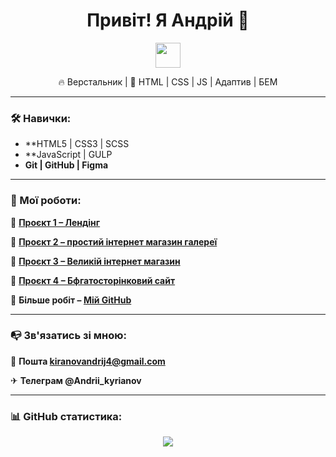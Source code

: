 <h1 align="center">Привіт! Я Андрій 👋</h1>

<p align="center">
  <img src="https://media.giphy.com/media/hvRJCLFzcasrR4ia7z/giphy.gif" width="40px"/>
</p>

<p align="center">
  🔥 Верстальник | 🎨 HTML | CSS | JS | Адаптив | БЕМ
</p>

---

### 🛠️ Навички:
- **HTML5 | CSS3 | SCSS
- **JavaScript | GULP 
- **Git | GitHub | Figma**

---

### 🚀 Мої роботи:
🌟 **[Проєкт 1 – Лендінг](https://andrii-kyrianov.github.io/Bean-Scene/)**  

🌟 **[Проєкт 2 – простий інтернет магазин галереї](https://andrii-kyrianov.github.io/Art-work/)**

🌟 **[Проєкт 3 – Великій інтернет магазин](https://andrii-kyrianov.github.io/Furniro/)**  

🌟 **[Проєкт 4 – Бфгатосторінковий сайт](https://andrii-kyrianov.github.io/desaire/)**

📌 **Більше робіт – [Мій GitHub](https://github.com/andrii-kyrianov)**  

---

### 📭 Зв'язатись зі мною:
 📧 **Пошта kiranovandrij4@gmail.com**
 
 ✈ **Телеграм @Andrii_kyrianov**

---

### 📊 GitHub статистика:
<p align="center">
  <img src="https://github-readme-stats.vercel.app/api?username=andrii-kyrianov&show_icons=true&theme=radical"/>
</p>


